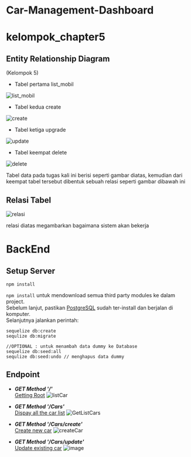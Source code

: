 # Car-Management-Dashboard

# kelompok_chapter5

## Entity Relationship Diagram
(Kelompok 5) <br/>
- Tabel pertama list_mobil <br/>

![list_mobil](https://user-images.githubusercontent.com/55015792/194562584-5c55e3d3-66d5-44d1-8c2a-312c41584386.png)

- Tabel kedua create <br/>

![create](https://user-images.githubusercontent.com/55015792/194565435-04c0147e-9a18-4c5c-bb9a-4ea1549f7b18.png)

- Tabel ketiga upgrade <br/>

![update](https://user-images.githubusercontent.com/55015792/194565977-7d3fae5d-60d2-4ba0-b9ac-62ac70e29c8b.png)

- Tabel keempat delete <br/>

![delete](https://user-images.githubusercontent.com/55015792/194566237-a1668682-3c8f-4b74-8a74-76e3157ca3b4.png)

Tabel data pada tugas kali ini berisi seperti gambar diatas, kemudian dari keempat tabel tersebut dibentuk sebuah relasi seperti gambar dibawah ini <br/>

## Relasi Tabel
![relasi](https://user-images.githubusercontent.com/55015792/194566716-f7892e14-bba1-40b8-a2b8-403c9932aeda.png)

relasi diatas megambarkan bagaimana sistem akan bekerja

# BackEnd
## Setup Server
```
npm install
```
`npm install` untuk mendownload semua third party modules ke dalam project. <br/>
Sebelum lanjut, pastikan [PostgreSQL](https://www.postgresql.org/) sudah ter-install dan berjalan di komputer. <br/>
Selanjutnya jalankan perintah: <br/>
```
sequelize db:create
sequlize db:migrate

//OPTIONAL : untuk menambah data dummy ke Database
sequelize db:seed:all
sequlize db:seed:undo // menghapus data dummy
```

## Endpoint

- ***GET Method '/'*** <br/>
[Getting Root](http://127.0.0.1:8000)
![listCar](https://user-images.githubusercontent.com/103182853/194753866-dc7b6a4b-abbc-4d0b-83d8-301dd1d51cae.png)

- ***GET Method '/Cars'*** <br/>
[Dispay all the car list](http://127.0.0.1:8000)
![GetListCars](https://user-images.githubusercontent.com/103182853/194754713-32f29748-7b1d-4f4b-823c-c89d359283ca.png)

- ***GET Method '/Cars/create'*** <br/>
[Create new car](http://127.0.0.1:8000/Cars/create)
![createCar](https://user-images.githubusercontent.com/103182853/194754060-1327d7f2-0f66-4abc-bbfe-71c3c32140cb.png)

- ***GET Method '/Cars/update'*** <br/>
[Update existing car](http://127.0.0.1:8000/Cars/:id/update)
![image](https://user-images.githubusercontent.com/103182853/194754888-797f12b5-90da-4907-9d75-f0409008e246.png)
